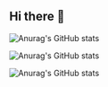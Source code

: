 ## Hi there 👋

![Anurag's GitHub stats](https://github-readme-stats.vercel.app/api?username=hmk20000&hide=contribs,prs)

![Anurag's GitHub stats](https://github-readme-stats.vercel.app/api?username=hmk20000&show=reviews,discussions_started,discussions_answered,prs_merged,prs_merged_percentage)

![Anurag's GitHub stats](https://github-readme-stats.vercel.app/api?username=hmk20000&show_icons=true)
<!--
**hmk20000/hmk20000** is a ✨ _special_ ✨ repository because its `README.md` (this file) appears on your GitHub profile.

Here are some ideas to get you started:

- 🔭 I’m currently working on ...
- 🌱 I’m currently learning ...
- 👯 I’m looking to collaborate on ...
- 🤔 I’m looking for help with ...
- 💬 Ask me about ...
- 📫 How to reach me: ...
- 😄 Pronouns: ...
- ⚡ Fun fact: ...
-->
